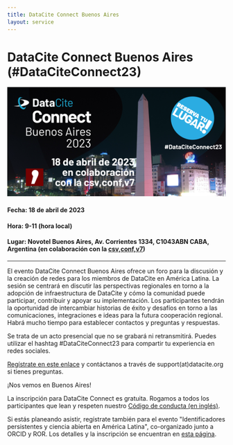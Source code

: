 ```yaml
---
title: DataCite Connect Buenos Aires
layout: service
---
```


# DataCite Connect Buenos Aires (#DataCiteConnect23)

<div class="section-img-lg">
  <img class="img-responsive" src="images/DataCite_Connect_Buenos_Aires_2023.png"></img>
</div>

#### Fecha: 18 de abril de 2023

#### Hora: 9-11 (hora local)

#### Lugar: Novotel Buenos Aires, Av. Corrientes 1334, C1043ABN CABA, Argentina (en colaboración con la [csv,conf,v7](https://csvconf.com/))

<hr>

El evento DataCite Connect Buenos Aires ofrece un foro para la discusión y la creación de redes para los miembros de DataCite en América Latina. La sesión se centrará en discutir las perspectivas regionales en torno a la adopción de infraestructura de DataCite y cómo la comunidad puede participar, contribuir y apoyar su implementación. Los participantes tendrán la oportunidad de intercambiar historias de éxito y desafíos en torno a las comunicaciones, integraciones e ideas para la futura cooperación regional. Habrá mucho tiempo para establecer contactos y preguntas y respuestas.

Se trata de un acto presencial que no se grabará ni retransmitirá. Puedes utilizar el hashtag #DataCiteConnect23 para compartir tu experiencia en redes sociales.

 <span class="bold-text">[Regístrate en este enlace](https://www.eventbrite.com/e/datacite-connect-buenos-aires-dataciteconnect23-tickets-556391831947)</span> y contáctanos a través de support(at)datacite.org si tienes preguntas.

¡Nos vemos en Buenos Aires!

La inscripción para DataCite Connect es gratuita. Rogamos a todos los participantes que lean y respeten nuestro [Código de conducta (en inglés)](https://datacite.org/code-of-conduct.html).

 <span class="bold-text">Si estás planeando asistir, regístrate también para el evento "Identificadores persistentes y ciencia abierta en América Latina", co-organizado junto a ORCID y ROR. Los detalles y la inscripción se encuentran en [esta página](https://datacite.org/pids-latam-2023.html).</span>